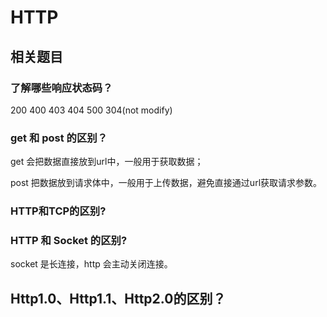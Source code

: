 # HTTP

## 相关题目

### 了解哪些响应状态码？

200 400 403 404 500 304\(not modify\)

### get 和 post 的区别？

get 会把数据直接放到url中，一般用于获取数据；

post 把数据放到请求体中，一般用于上传数据，避免直接通过url获取请求参数。

### HTTP和TCP的区别?

### HTTP 和 Socket 的区别?

socket 是长连接，http 会主动关闭连接。

## Http1.0、Http1.1、Http2.0的区别？

